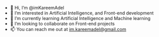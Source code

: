 - 👋 Hi, I’m @imKareemAdel
- 👀 I’m interested in Artificial Intelligence, and Front-end development
- 🌱 I’m currently learning Artificial Intelligence and Machine learning
- 💞️ I’m looking to collaborate on Front-end projects
- 📫 You can reach me out at im.kareemadel@gmail.com

<!---
imKareemAdel/imKareemAdel is a ✨ special ✨ repository because its `README.md` (this file) appears on your GitHub profile.
You can click the Preview link to take a look at your changes.
--->
